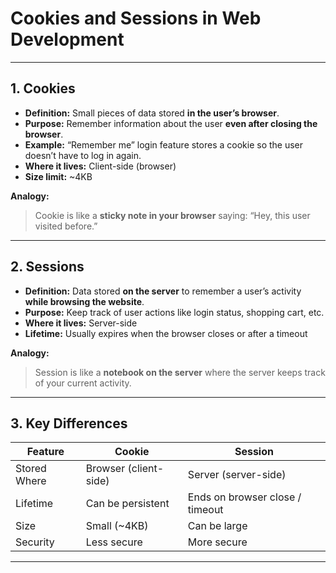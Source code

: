 #  Cookies and  Sessions in Web Development

---

## 1. Cookies

- **Definition:** Small pieces of data stored **in the user’s browser**.  
- **Purpose:** Remember information about the user **even after closing the browser**.  
- **Example:** “Remember me” login feature stores a cookie so the user doesn’t have to log in again.  
- **Where it lives:** Client-side (browser)  
- **Size limit:** ~4KB  

**Analogy:**  
> Cookie is like a **sticky note in your browser** saying: “Hey, this user visited before.”

---

## 2. Sessions

- **Definition:** Data stored **on the server** to remember a user’s activity **while browsing the website**.  
- **Purpose:** Keep track of user actions like login status, shopping cart, etc.  
- **Where it lives:** Server-side  
- **Lifetime:** Usually expires when the browser closes or after a timeout  

**Analogy:**  
> Session is like a **notebook on the server** where the server keeps track of your current activity.

---

## 3. Key Differences

| Feature       | Cookie                        | Session                        |
|---------------|-------------------------------|--------------------------------|
| Stored Where  | Browser (client-side)         | Server (server-side)           |
| Lifetime      | Can be persistent             | Ends on browser close / timeout|
| Size          | Small (~4KB)                  | Can be large                   |
| Security      | Less secure                   | More secure                    |

---

